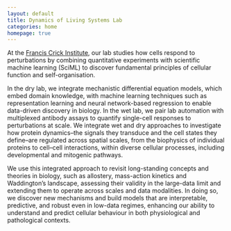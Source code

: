 ```yaml
---
layout: default
title: Dynamics of Living Systems Lab
categories: home
homepage: true
---
```

At the [Francis Crick Institute](https://www.crick.ac.uk), our lab studies how cells respond to perturbations by combining quantitative experiments with scientific machine learning (SciML) to discover fundamental principles of cellular function and self-organisation.

In the dry lab, we integrate mechanistic differential equation models, which embed domain knowledge, with machine learning techniques such as representation learning and neural network-based regression to enable data-driven discovery in biology. In the wet lab, we pair lab automation with multiplexed antibody assays to quantify single-cell responses to perturbations at scale. We integrate wet and dry approaches to investigate how protein dynamics–the signals they transduce and the cell states they define–are regulated across spatial scales, from the biophysics of individual proteins to cell–cell interactions, within diverse cellular processes, including developmental and mitogenic pathways.

We use this integrated approach to revisit long-standing concepts and theories in biology, such as allostery, mass-action kinetics and Waddington’s landscape, assessing their validity in the large-data limit and extending them to operate across scales and data modalities. In doing so, we discover new mechanisms and build models that are interpretable, predictive, and robust even in low-data regimes, enhancing our ability to understand and predict cellular behaviour in both physiological and pathological contexts.
